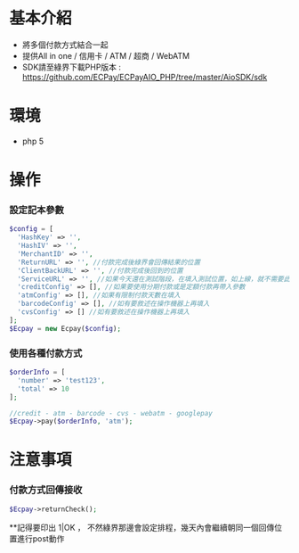 # 基本介紹
- 將多個付款方式結合一起
- 提供All in one / 信用卡 / ATM / 超商 / WebATM
- SDK請至綠界下載PHP版本 : https://github.com/ECPay/ECPayAIO_PHP/tree/master/AioSDK/sdk

# 環境
- php 5

# 操作

<h3>設定記本參數</h3>

```php
$config = [
  'HashKey' => '',
  'HashIV' => '',
  'MerchantID' => '',
  'ReturnURL' => '', //付款完成後綠界會回傳結果的位置
  'ClientBackURL' => '', //付款完成後回到的位置
  'ServiceURL' => '', //如果今天還在測試階段，在填入測試位置，如上線，就不需要此變數
  'creditConfig' => [], //如果要使用分期付款或是定額付款再帶入參數
  'atmConfig' => [], //如果有限制付款天數在填入
  'barcodeConfig' => [], //如有要敘述在操作機器上再填入
  'cvsConfig' => [] //如有要敘述在操作機器上再填入
];
$Ecpay = new Ecpay($config);
```

<h3>使用各種付款方式</h3>

```php
$orderInfo = [
  'number' => 'test123',
  'total' => 10
];

//credit - atm - barcode - cvs - webatm - googlepay
$Ecpay->pay($orderInfo, 'atm');
```

# 注意事項

<h3>付款方式回傳接收</h3>

```php
$Ecpay->returnCheck();
```

**記得要印出 1|OK ， 不然綠界那邊會設定排程，幾天內會繼續朝同一個回傳位置進行post動作

